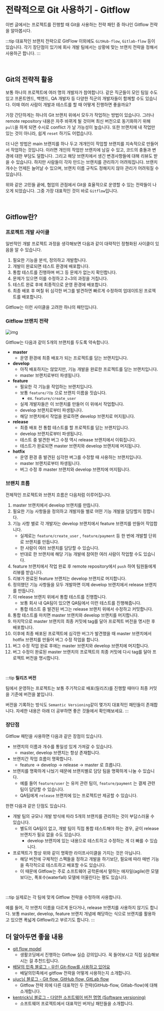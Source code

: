 # 전략적으로 Git 사용하기 - Gitflow

이번 글에서는 프로젝트를 진행할 때 Git을 사용하는 전략 패턴 중 하나인 Gitflow 전략을 알아봅시다.

:::tip
대표적인 브랜치 전략으로 GitFlow 이외에도 `GitHub-flow`, `Gitlab-flow` 등이 있습니다. 
각기 장단점이 있기에 회사 개발 팀에서는 상황에 맞는 브랜치 전략을 정해서 사용하곤 합니다.
:::

<br>

## Git의 전략적 활용

보통 하나의 프로젝트에 여러 명의 개발자가 참여합니다. 같은 직군들이 모인 팀일 수도 있고 프론트엔드, 백엔드, QA 개발자 등 다양한 직군의 개발자들이 함께할 수도 있습니다. 이때 여러 사람이 개발과 테스트를 할 때 어떻게 진행하면 좋을까요?

가장 간단하게는 하나의 Git 브랜치 위에서 모두가 작업하는 방법이 있습니다. 그러나 remote repository 내용은 자주 바뀌게 될 것이며 최신 버전으로 동기화하기 위해 `pull`을 하게 되면 수시로 conflict 가 날 가능성이 높습니다. 또한 브랜치에 내 작업만 있는 것이 아니라, 쉽게 `reset` 하기도 어렵습니다.

더 나은 방법은 main 브랜치를 하나 두고 개개인이 작업할 브랜치를 지속적으로 만들어서 작업하는 것입니다. 이러면 개인의 작업만 브랜치에 남길 수 있고, 코드의 충돌과 변경에 대한 부담도 덜합니다. 그리고 해당 브랜치에서 생긴 변경사항들에 대해 리뷰도 받을 수 있습니다. 하지만 사람들이 각자 만드는 브랜치를 관리하기 어려워집니다. 브랜치 개수는 언제든 늘어날 수 있으며, 브랜치 이름 규칙도 정해지지 않아 관리가 어려워질 수 있습니다.

위와 같은 고민들 끝에, 협업의 관점에서 Git을 효율적으로 운영할 수 있는 전략들이 나오게 되었습니다. 그중 가장 대표적인 것이 바로 `Gitflow`입니다.

<br>

## Gitflow란?

### 프로젝트 개발 사이클

일반적인 개발 프로젝트 과정을 생각해보면 다음과 같이 대략적인 정형화된 사이클이 있음을 알 수 있습니다.

1. 필요한 기능을 분석, 정의하고 개발합니다.
2. 개발이 완료되면 테스트 환경에 배포합니다.
3. 통합 테스트를 진행하며 버그 등 문제가 없는지 확인합니다.
4. 문제가 있으면 이를 수정하고 2~3의 과정을 거칩니다.
5. 테스트 완료 후에 최종적으로 운영 환경에 배포합니다.
6. 최종 배포 후 며칠 뒤 심각한 버그를 발견하면 빠르게 수정하여 업데이트된 프로젝트를 배포합니다.

Gitflow는 이런 사이클을 고려한 하나의 패턴입니다.

### Gitflow 브랜치 전략
![img](https://miro.medium.com/max/1400/1*9yJY7fyscWFUVRqnx0BM6A.png)

Gitflow는 다음과 같이 5개의 브랜치를 두도록 약속합니다.

- **master**
    - 운영 환경에 최종 배포가 되는 프로젝트를 담는 브랜치입니다.
- **develop**
    - 아직 배포하지는 않았지만, 기능 개발을 완료한 프로젝트를 담는 브랜치입니다.
    - master 브랜치로부터 파생됩니다.
- **feature**
    - 필요한 각 기능을 작업하는 브랜치입니다.
    - 보통 `feature/기능` 으로 브랜치 이름을 짓습니다.
        - ex. `feature/create_user`
    - 실제 개발자들은 이 브랜치를 만들어 이 위에서 작업합니다.
    - develop 브랜치로부터 파생됩니다.
    - 해당 브랜치에서 작업을 완료하면 develop 브랜치로 머지됩니다.
- **release**
    - 최종 배포 전 통합 테스트를 할 프로젝트를 담는 브랜치입니다.
    - develop 브랜치로부터 파생됩니다.
    - 테스트 중 발견한 버그 수정 역시 release 브랜치에서 이뤄집니다.
    - 테스트가 완료되면 master 브랜치와 develop 브랜치에 머지됩니다.
- **hotfix**
    - 운영 환경 중 발견된 심각한 버그를 수정할 때 사용하는 브랜치입니다.
    - master 브랜치로부터 파생됩니다.
    - 버그 수정 후 master 브랜치와 develop 브랜치에 머지됩니다.



### 브랜치 흐름

전체적인 프로젝트와 브랜치 흐름은 다음처럼 이루어집니다.

1. master 브랜치에서 develop 브랜치를 만듭니다.
2. 필요한 기능 사항들을 정의하고 개발자들 별로 어떤 기능 개발을 담당할지 정합니다.
3. 기능 사항 별로 각 개발자는 develop 브랜치에서 feature 브랜치를 만들어 작업합니다.
    - 실제로는 `feature/create_user` , `feature/payment` 등 한 번에 개발할 단위로 브랜치를 만듭니다.
    - 한 사람이 여러 브랜치를 담당할 수 있습니다.
    - 반대로 한 브랜치에 해당 기능 개발에 참여한 여러 사람이 작업할 수도 있습니다.
4. feature 브랜치에서 작업 완료 후 remote repository에서 `push` 하여 팀원들에게 리뷰를 받습니다.
5. 리뷰가 완료된 feature 브랜치는 develop 브랜치로 머지합니다.
6. 정의했던 기능 사항들을 모두 개발하면 이제 develop 브랜치에서 release 브랜치를 만듭니다.
7. 이 release 브랜치 위에서 통합 테스트를 진행합니다.
    - 보통 회사 내 QA팀이 있으면 QA팀에서 이런 테스트를 진행해줍니다.
    - 통합 테스트 중 발견된 버그는 release 브랜치 위에서 수정하고 커밋합니다.
8. 통합 테스트를 마치면 master 브랜치와 develop 브랜치를 머지합니다.
9. 마지막으로 master 브랜치의 최종 커밋에 tag를 달아 프로젝트 버전을 명시한 후 배포합니다.
10. 이후에 최종 배포된 프로젝트에 심각한 버그가 발견했을 때 master 브랜치에서 hotfix 브랜치를 만들어 버그 수정 작업을 합니다.
11. 버그 수정 작업 완료 후에는 master 브랜치와 develop 브랜치에 머지합니다.
12. 버그 수정이 완료된 master 브랜치의 프로젝트의 최종 커밋에 다시 tag를 달아 프로젝트 버전을 명시합니다.

<br>

:::tip
**릴리즈 버전**

팀에서 운영하는 프로젝트는 보통 주기적으로 배포(릴리즈)를 진행할 때마다 최종 커밋을 기준에 버전을 붙입니다.

버전을 기록하는 방식도 `Semantic Versioning`같이 몇가지 대표적인 패턴들이 존재합니다. 자세한 내용은 아래 더 공부하면 좋은 것들에서 확인해보세요.
:::


### 장단점

Gitflow 패턴을 사용하면 다음과 같은 장점이 있습니다.

- 브랜치의 이름과 개수를 통일성 있게 가져갈 수 있습니다.
    - master, develop 브랜치는 항상 존재합니다.
- 브랜치간 작업 흐름이 명확합니다.
    - feature -> develop -> release -> master 로 흐릅니다.
- 브랜치를 명확하게 나눴기 때문에 브랜치별로 담당 팀을 명확하게 나눌 수 있습니다.
    - 예를 들어 `feature/user` 는 유저 관련 팀이, `feature/payment` 는 결제 관련 팀이 담당할 수 있습니다.
    - QA팀에게 `release` 브랜치에 있는 프로젝트만 제공할 수 있습니다.

한편 다음과 같은 단점도 있습니다.

- 개발 팀의 규모나 개발 방식에 따라 5개의 브랜치를 관리하는 것이 부담스러울 수 있습니다.
  - 별도의 QA팀이 없고, 개발 팀이 직접 통합 테스트해야 하는 경우, 굳이 release 브랜치가 필요 없을 수도 있습니다.
    - develop 브랜치에 있는 내용으로 테스트하고 수정하는 게 더 빠를 수 있습니다.
- 프로젝트가 항상 위와 같이 명확한 라이프사이클을 가지는 것은 아닙니다.
  - 해당 버전에 구체적인 스펙들을 정하고 개발을 하기보단, 필요에 따라 매번 기능을 즉각적으로 테스트하고 배포할 수도 있습니다.
  - 이 때문에 Gitflow는 주로 소프트웨어 공학론에서 말하는 애자일(agile)한 모델보다는, 폭포수(waterfall) 모델에 어울린다는 평도 있습니다.

<br>

:::tip
실제로는 각 팀에 맞게 Gitflow 전략을 수정하여 사용합니다.

예를 들어, 각 브랜치 이름을 다르게 둔다거나,  release 브랜치를 사용하지 않기도 합니다. 보통 master, develop, feature 브랜치 개념에 해당하는 식으로 브랜치를 활용하고 있으면 폭넓게 Gitflow라고 부르기도 합니다. 
:::
<br>

## 더 알아두면 좋을 내용
- [git flow model](https://www.youtube.com/watch?v=EzcF6RX8RrQ)
  - 생활코딩에서 진행하는 Gitflow 실습 강의입니다. 꼭 들어보시고 직접 실습해보시는 걸 추천드립니다.
- [배달의 민족 블로그 - 우린 Git-flow를 사용하고 있어요](https://techblog.woowahan.com/2553/)
    - 배달의민족에서 gitflow 전략을 어떻게 사용하는지 소개합니다.
- [ujuc님 블로그 - Git flow, GitHub flow, GitLab flow](https://ujuc.github.io/2015/12/16/git-flow-github-flow-gitlab-flow/)
    - Gitflow 전략 외에 다른 대표적인 두 전략(GitHub-flow, Gitlab-flow)에 대해 소개합니다.
- [kentrick님 블로그 - 다양한 소프트웨어 버전 명명 (Software versioning)](https://blog.sonim1.com/243)
    - 소프트웨어 프로젝트에서 대표적인 버저닝 패턴들을 소개합니다.
  